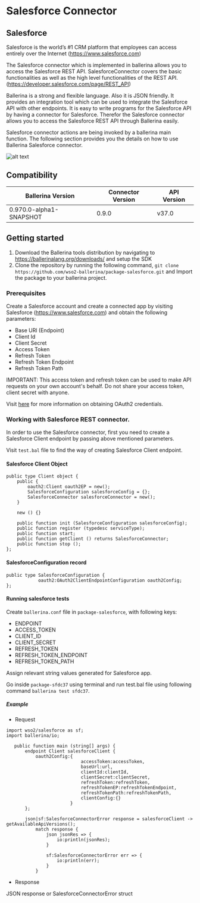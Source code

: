# Salesforce Connector

## Salesforce
Salesforce is the world’s #1 CRM platform that employees can access entirely over the Internet (https://www.salesforce.com)

The Salesforce connector which is implemented in ballerina allows you to access the Salesforce REST API. SalesforceConnector covers the basic functionalities as well as the high level functionalities of the REST API. (https://developer.salesforce.com/page/REST_API)

Ballerina is a strong and flexible language. Also it is JSON friendly. It provides an integration tool which can be used to integrate the Salesforce API with other endpoints.  It is easy to write programs for the Salesforce API by having a connector for Salesforce. Therefor the Salesforce connector allows you to access the Salesforce REST API through Ballerina easily. 

Salesforce connector actions are being invoked by a ballerina main function. The following section provides you the details on how to use Ballerina Salesforce connector.


![alt text](https://github.com/erandiganepola/package-salesforce/blob/master/salesforce/salesforce.png)


## Compatibility

| Ballerina Version         | Connector Version         | API Version |
| ------------------------- | ------------------------- | ------------|
|  0.970.0-alpha1-SNAPSHOT  |          0.9.0            |   v37.0     |


## Getting started

1. Download the Ballerina tools distribution by navigating to https://ballerinalang.org/downloads/ and setup the SDK
2. Clone the repository by running the following command,
  `git clone https://github.com/wso2-ballerina/package-salesforce.git` and
   Import the package to your ballerina project.

### Prerequisites
Create a Salesforce account and create a connected app by visiting Salesforce (https://www.salesforce.com) and obtain the following parameters:
* Base URl (Endpoint)
* Client Id
* Client Secret
* Access Token
* Refresh Token
* Refresh Token Endpoint
* Refresh Token Path

IMPORTANT: This access token and refresh token can be used to make API requests on your own account's behalf. Do not share your access token, client secret with anyone.

Visit [here](https://help.salesforce.com/articleView?id=remoteaccess_authenticate_overview.htm) for more information on obtaining OAuth2 credentials.

### Working with Salesforce REST connector.

In order to use the Salesforce connector, first you need to create a Salesforce Client endpoint by passing above mentioned parameters.

Visit `test.bal` file to find the way of creating Salesforce Client endpoint.
#### Salesforce Client Object
```ballerina
public type Client object {
    public {
        oauth2:Client oauth2EP = new();
        SalesforceConfiguration salesforceConfig = {};
        SalesforceConnector salesforceConnector = new();
    }
    
    new () {}

    public function init (SalesforceConfiguration salesforceConfig);
    public function register (typedesc serviceType);
    public function start;
    public function getClient () returns SalesforceConnector;
    public function stop ();
};
```

#### SalesforceConfiguration record
```ballerina
public type SalesforceConfiguration {
            oauth2:OAuth2ClientEndpointConfiguration oauth2Config;
};

```
#### Running salesforce tests
Create `ballerina.conf` file in `package-salesforce`, with following keys:
* ENDPOINT
* ACCESS_TOKEN
* CLIENT_ID
* CLIENT_SECRET
* REFRESH_TOKEN
* REFRESH_TOKEN_ENDPOINT
* REFRESH_TOKEN_PATH

Assign relevant string values generated for Salesforce app. 

Go inside `package-sfdc37` using terminal and run test.bal file using following command `ballerina test sfdc37`.


##### Example
 * Request

 ```ballerina
 import wso2/salesforce as sf;
 import ballerina/io;
 
    public function main (string[] args) {
        endpoint Client salesforceClient {
            oauth2Config:{
                             accessToken:accessToken,
                             baseUrl:url,
                             clientId:clientId,
                             clientSecret:clientSecret,
                             refreshToken:refreshToken,
                             refreshTokenEP:refreshTokenEndpoint,
                             refreshTokenPath:refreshTokenPath,
                             clientConfig:{}
                         }
        };
    
        json|sf:SalesforceConnectorError response = salesforceClient -> getAvailableApiVersions();
            match response {
                json jsonRes => {
                    io:println(jsonRes);
                }
        
                sf:SalesforceConnectorError err => {
                    io:println(err);
                }
            }
```
* Response

JSON response or SalesforceConnectorError struct
